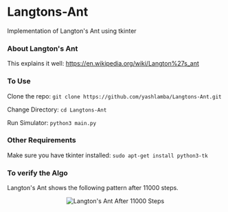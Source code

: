 # Langtons-Ant
Implementation of Langton's Ant using tkinter

### About Langton's Ant

This explains it well: https://en.wikipedia.org/wiki/Langton%27s_ant

### To Use

Clone the repo: `git clone https://github.com/yashlamba/Langtons-Ant.git`

Change Directory: `cd Langtons-Ant`

Run Simulator: `python3 main.py`

### Other Requirements

Make sure you have tkinter installed: `sudo apt-get install python3-tk`

### To verify the Algo 

Langton's Ant shows the following pattern after 11000 steps.

<p align="center">
  
<img src="https://upload.wikimedia.org/wikipedia/commons/d/d3/LangtonsAnt.png" alt="Langton's Ant After 11000 Steps">

</p>
